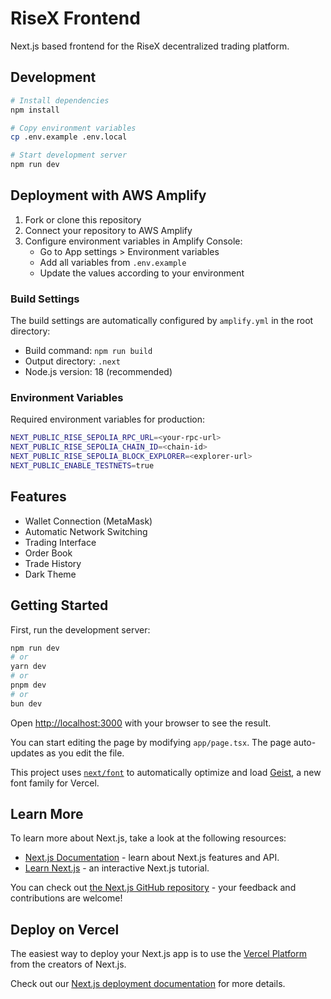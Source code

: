 # RiseX Frontend

Next.js based frontend for the RiseX decentralized trading platform.

## Development

```bash
# Install dependencies
npm install

# Copy environment variables
cp .env.example .env.local

# Start development server
npm run dev
```

## Deployment with AWS Amplify

1. Fork or clone this repository
2. Connect your repository to AWS Amplify
3. Configure environment variables in Amplify Console:
   - Go to App settings > Environment variables
   - Add all variables from `.env.example`
   - Update the values according to your environment

### Build Settings

The build settings are automatically configured by `amplify.yml` in the root directory:

- Build command: `npm run build`
- Output directory: `.next`
- Node.js version: 18 (recommended)

### Environment Variables

Required environment variables for production:

```bash
NEXT_PUBLIC_RISE_SEPOLIA_RPC_URL=<your-rpc-url>
NEXT_PUBLIC_RISE_SEPOLIA_CHAIN_ID=<chain-id>
NEXT_PUBLIC_RISE_SEPOLIA_BLOCK_EXPLORER=<explorer-url>
NEXT_PUBLIC_ENABLE_TESTNETS=true
```

## Features

- Wallet Connection (MetaMask)
- Automatic Network Switching
- Trading Interface
- Order Book
- Trade History
- Dark Theme

## Getting Started

First, run the development server:

```bash
npm run dev
# or
yarn dev
# or
pnpm dev
# or
bun dev
```

Open [http://localhost:3000](http://localhost:3000) with your browser to see the result.

You can start editing the page by modifying `app/page.tsx`. The page auto-updates as you edit the file.

This project uses [`next/font`](https://nextjs.org/docs/app/building-your-application/optimizing/fonts) to automatically optimize and load [Geist](https://vercel.com/font), a new font family for Vercel.

## Learn More

To learn more about Next.js, take a look at the following resources:

- [Next.js Documentation](https://nextjs.org/docs) - learn about Next.js features and API.
- [Learn Next.js](https://nextjs.org/learn) - an interactive Next.js tutorial.

You can check out [the Next.js GitHub repository](https://github.com/vercel/next.js) - your feedback and contributions are welcome!

## Deploy on Vercel

The easiest way to deploy your Next.js app is to use the [Vercel Platform](https://vercel.com/new?utm_medium=default-template&filter=next.js&utm_source=create-next-app&utm_campaign=create-next-app-readme) from the creators of Next.js.

Check out our [Next.js deployment documentation](https://nextjs.org/docs/app/building-your-application/deploying) for more details.
